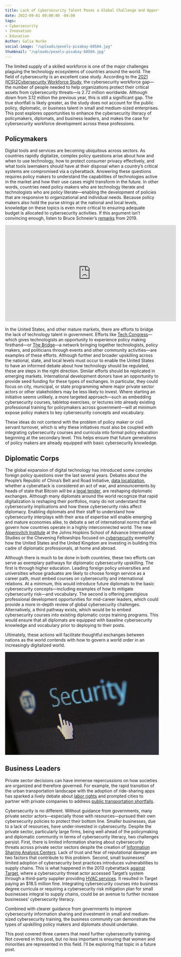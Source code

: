 ```yaml
---
title: Lack of Cybersecurity Talent Poses a Global Challenge and Opportunity
date: 2022-09-01 09:00:00 -04:00
tags:
- Cybersecurity
- Innovation
- Education
Author: Galia Nurko
social-image: "/uploads/pexels-pixabay-60504.jpg"
thumbnail: "/uploads/pexels-pixabay-60504.jpg"
---
```


The limited supply of a skilled workforce is one of the major challenges plaguing the technology ecosystems of countries around the world. The field of cybersecurity is an excellent case study. According to the [2021 (ICS)2Cybersecurity Workforce Study](https://www.isc2.org/-/media/ISC2/Research/2021/ISC2-Cybersecurity-Workforce-Study-2021.ashx), the cybersecurity workforce gap—the number of people needed to help organizations protect their critical assets from cybersecurity threats—is 2.72 million worldwide. Although down from 3.12 million the previous year, this is still a significant gap. The true shortfall is likely greater, as the study does not account for the public policy, diplomatic, or business talent in small and medium-sized enterprises. This post explores opportunities to enhance the cybersecurity literacy of policymakers, diplomats, and business leaders, and makes the case for cybersecurity workforce development across these professions.

<!--more-->

## Policymakers

Digital tools and services are becoming ubiquitous across sectors. As countries rapidly digitalize, complex policy questions arise about how and when to use technology, how to protect consumer privacy effectively, and what tools lawmakers should have at their disposal when a country’s critical systems are compromised via a cyberattack. Answering these questions requires policy makers to understand the capabilities of technologies active in the market and how their use cases might transform in the future. In other words, countries need policy makers who are technology literate and technologists who are policy literate—enabling the development of policies that are responsive to organizational and individual needs. Because policy makers also hold the purse strings at the national and local levels, knowledge on these topics is even more critical to ensuring adequate budget is allocated to cybersecurity activities. If this argument isn’t convincing enough, listen to Bruce Schneier’s [remarks](https://www.schneier.com/blog/about/) from 2019.

<iframe class="video" width="560" height="315" src="https://www.youtube.com/embed/U2jn4pXDZn0" title="YouTube video player" frameborder="0" allow="accelerometer; autoplay; clipboard-write; encrypted-media; gyroscope; picture-in-picture" allowfullscreen></iframe>

In the United States, and other mature markets, there are efforts to bridge the lack of technology talent in government. Efforts like [Tech Congress](https://www.techcongress.io/)—which gives technologists an opportunity to experience policy making firsthand—or [The Bridge](https://thebridgework.com/)—a network bringing together technologists, policy makers, and politicians through events and other community activities—are examples of these efforts. Although further and broader upskilling across the national, state, and local levels must occur to enable the United States to have an informed debate about how technology should be regulated, these are steps in the right direction. Similar efforts should be replicated in emerging markets. International development donors have an opportunity to provide seed funding for these types of exchanges. In particular, they could focus on city, municipal, or state programming where major private sector actors or other stakeholders may be less likely to invest. Where starting an initiative seems unlikely, a more targeted approach—such as embedding cybersecurity courses, tabletop exercises, or lectures into already existing professional training for policymakers across government—will at minimum expose policy makers to key cybersecurity concepts and vocabulary.

These ideas do not contend with the problem of policy maker or civil servant turnover, which is why these initiatives must also be coupled with integrating cybersecurity courses and curricula into formal policy education beginning at the secondary level. This helps ensure that future generations of policy makers are already equipped with basic cybersecurity knowledge.

## Diplomatic Corps

The global expansion of digital technology has introduced some complex foreign policy questions over the last several years. Debates about the People’s Republic of China’s Belt and Road Initiative, [data localization](https://www.csis.org/analysis/real-national-security-concerns-over-data-localization), whether a cyberattack is considered an act of war, and announcements by heads of state that Bitcoin will be a [legal tender](https://www.trade.gov/market-intelligence/el-salvador-adopts-bitcoin-legal-tender), are reshaping diplomatic exchanges. Although many diplomats around the world recognize that rapid digitalization is reshaping their portfolios, many do not understand the cybersecurity implications and how these cybersecurity risks affect diplomacy. Enabling diplomats and their staff to understand how cybersecurity interplays with their area of expertise will enable emerging and mature economies alike, to debate a set of international norms that will govern how countries operate in a highly interconnected world. The new [Alperovitch Institute](https://alperovitch.sais.jhu.edu/) at the Johns Hopkins School of Advance International Studies or the Chevening Fellowships focused on [cybersecurity](https://www.chevening.org/fellowship/wbcs/) exemplify how the United States and the United Kingdom are investing in building this cadre of diplomatic professionals, at home and abroad.

Although there is much to be done in both countries, these two efforts can serve as exemplary pathways for diplomatic cybersecurity upskilling. The first is through higher education. Leading foreign policy universities and universities whose graduates are likely to choose foreign service as a career path, must embed courses on cybersecurity and international relations. At a minimum, this would introduce future diplomats to the basic cybersecurity concepts—including examples of how to mitigate cybersecurity risk—and vocabulary. The second is offering prestigious professional development opportunities for mid-career leaders, which could provide a more in-depth review of global cybersecurity challenges. Alternatively, a third pathway exists, which would be to embed cybersecurity courses into existing diplomatic corps training programs. This would ensure that all diplomats are equipped with baseline cybersecurity knowledge and vocabulary prior to deploying to their posts.

Ultimately, these actions will facilitate thoughtful exchanges between nations as the world contends with how to govern a world order in an increasingly digitalized world.

![pexels-pixabay-60504.jpg](/uploads/pexels-pixabay-60504.jpg)

## Business Leaders

Private sector decisions can have immense repercussions on how societies are organized and therefore governed. For example, the rapid transition of the urban transportation landscape with the adoption of ride-sharing apps has sparked a lively debate about [labor rights](https://www.nytimes.com/2019/06/29/business/economy/uber-lyft-drivers-unions.html) and prompted cities to partner with private companies to address [public transportation shortfalls](https://datasmart.ash.harvard.edu/news/article/how-cities-are-integrating-rideshare-and-public-transportation-978).

Cybersecurity is no different. Without guidance from governments, many private sector actors—especially those with resources—pursued their own cybersecurity policies to protect their bottom line. Smaller businesses, due to a lack of resources, have under-invested in cybersecurity. Despite the private sector, particularly large firms, being well ahead of the policymaking and diplomatic community in terms of cybersecurity literacy, two challenges persist. First, there is limited information sharing about cybersecurity threats across private sector sectors despite the creation of [Information Sharing Analysis Centers](https://www.cisecurity.org/isac). Lack of trust and fear of reputational damage are two factors that contribute to this problem. Second, small businesses’ limited adoption of cybersecurity best practices introduces vulnerabilities to supply chains. This is what happened in the 2013 cyberattack [against Target](https://www.nbcnews.com/business/business-news/target-settles-2013-hacked-customer-data-breach-18-5-million-n764031), where a cybersecurity threat actor accessed Target’s system through a third-party supplier providing [HVAC services](https://www.crowdstrike.com/cybersecurity-101/cyberattacks/supply-chain-attacks/). It resulted in Target paying an $18.5 million fine. Integrating cybersecurity courses into business degree curricula or requiring a cybersecurity risk mitigation plan for small businesses integral to supply chains, could be an avenue to further increase businesses’ cybersecurity literacy.

Combined with clearer guidance from governments to improve cybersecurity information sharing and investment in small and medium-sized cybersecurity training, the business community can demonstrate the types of upskilling policy makers and diplomats should undertake.

This post covered three careers that need further cybersecurity training. Not covered in this post, but no less important is ensuring that women and minorities are represented in this field. I’ll be exploring that topic in a future post.